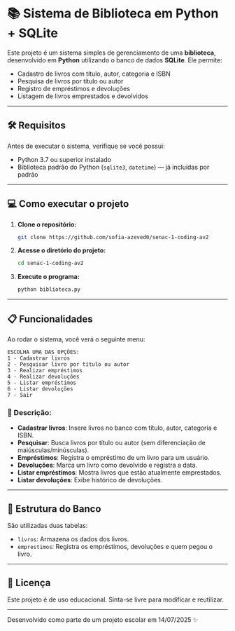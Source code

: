 
# 📚 Sistema de Biblioteca em Python + SQLite

Este projeto é um sistema simples de gerenciamento de uma **biblioteca**, desenvolvido em **Python** utilizando o banco de dados **SQLite**. Ele permite:

- Cadastro de livros com título, autor, categoria e ISBN
- Pesquisa de livros por título ou autor
- Registro de empréstimos e devoluções
- Listagem de livros emprestados e devolvidos

---

## 🛠 Requisitos

Antes de executar o sistema, verifique se você possui:

- Python 3.7 ou superior instalado
- Biblioteca padrão do Python (`sqlite3`, `datetime`) — já incluídas por padrão

---

## 💻 Como executar o projeto

1. **Clone o repositório:**

   ```bash
   git clone https://github.com/sofia-azeved0/senac-1-coding-av2
   ```

2. **Acesse o diretório do projeto:**

   ```bash
   cd senac-1-coding-av2
   ```

3. **Execute o programa:**

   ```bash
   python biblioteca.py
   ```

---

## 📋 Funcionalidades

Ao rodar o sistema, você verá o seguinte menu:

```
ESCOLHA UMA DAS OPÇÕES:
1 - Cadastrar livros
2 - Pesquisar livro por título ou autor
3 - Realizar empréstimos
4 - Realizar devoluções
5 - Listar empréstimos
6 - Listar devoluções
7 - Sair
```

### 📌 Descrição:

- **Cadastrar livros**: Insere livros no banco com título, autor, categoria e ISBN.
- **Pesquisar**: Busca livros por título ou autor (sem diferenciação de maiúsculas/minúsculas).
- **Empréstimos**: Registra o empréstimo de um livro para um usuário.
- **Devoluções**: Marca um livro como devolvido e registra a data.
- **Listar empréstimos**: Mostra livros que estão atualmente emprestados.
- **Listar devoluções**: Exibe histórico de devoluções.

---

## 🧱 Estrutura do Banco

São utilizadas duas tabelas:

- `livros`: Armazena os dados dos livros.
- `emprestimos`: Registra os empréstimos, devoluções e quem pegou o livro.

---

## 📁 Licença

Este projeto é de uso educacional. Sinta-se livre para modificar e reutilizar.

---

Desenvolvido como parte de um projeto escolar em 14/07/2025 ✨
